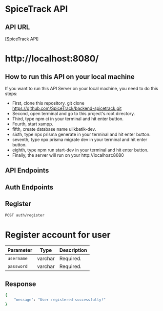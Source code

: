 # SpiceTrack API
## API URL
[SpiceTrack API]
# **http://localhost:8080/**

## How to run this API on your local machine

If you want to run this API Server on your local machine, you need to do this steps:

- First, clone this repository.  git clone https://github.com/SpiceTrack/backend-spicetrack.git
- Second, open terminal and go to this project's root directory.
- Third, type npm ci in your terminal and hit enter button.
- Fourth, start xampp.
- fifth, create database name ulikbatik-dev.
- sixth, type npx prisma generate in your terminal and hit enter button.
- seventh, type npx prisma migrate dev in your terminal and hit enter button.
- eighth, type npm run start-dev in your terminal and hit enter button.
- Finally, the server will run on your http://localhost:8080

## API Endpoints
## Auth Endpoints
## Register
```bash
POST auth/register
```
# Register account for user
| Parameter         | Type    | Description |
|-------------------|---------|-------------|
| `username`        | varchar | Required.   |
| `password`        | varchar | Required.   |
## Response
```bash
{
    "message": "User registered successfully!"
}
```



